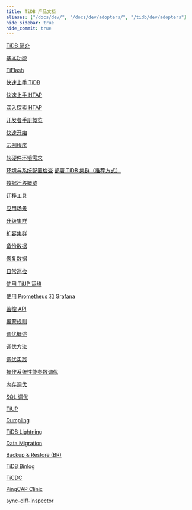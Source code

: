 ```yaml
---
title: TiDB 产品文档
aliases: ["/docs/dev/", "/docs/dev/adopters/", "/tidb/dev/adopters"]
hide_sidebar: true
hide_commit: true
---
```


<LearningPathContainer platform="tidb" title="TiDB" subTitle="TiDB 是 PingCAP 公司自主设计、研发的开源分布式关系型数据库。您可以在这里查看概念介绍、操作指南、应用开发、参考等产品文档。">

<LearningPath label="了解" icon="cloud1">

[TiDB 简介](https://docs.pingcap.com/zh/tidb/stable/overview)

[基本功能](https://docs.pingcap.com/zh/tidb/stable/basic-features)

[TiFlash](https://docs.pingcap.com/zh/tidb/stable/tiflash-overview)

</LearningPath>

<LearningPath label="试用" icon="cloud5">

[快速上手 TiDB](https://docs.pingcap.com/zh/tidb/stable/quick-start-with-tidb)

[快速上手 HTAP](https://docs.pingcap.com/zh/tidb/stable/quick-start-with-htap)

[深入探索 HTAP](https://docs.pingcap.com/zh/tidb/stable/explore-htap)

</LearningPath>

<LearningPath label="开发" icon="doc8">

[开发者手册概览](https://docs.pingcap.com/zh/tidb/stable/dev-guide-overview)

[快速开始](https://docs.pingcap.com/zh/tidb/stable/dev-guide-build-cluster-in-cloud)

[示例程序](https://docs.pingcap.com/zh/tidb/stable/dev-guide-sample-application-spring-boot)

</LearningPath>

<LearningPath label="部署" icon="deploy">

[软硬件环境需求](https://docs.pingcap.com/zh/tidb/stable/hardware-and-software-requirements)

[环境与系统配置检查](https://docs.pingcap.com/zh/tidb/stable/check-before-deployment)
[部署 TiDB 集群（推荐方式）](https://docs.pingcap.com/zh/tidb/stable/production-deployment-using-tiup)

</LearningPath>

<LearningPath label="迁移" icon="cloud3">

[数据迁移概览](https://docs.pingcap.com/zh/tidb/stable/migration-overview)

[迁移工具](https://docs.pingcap.com/zh/tidb/stable/migration-tools)

[应用场景](https://docs.pingcap.com/zh/tidb/stable/migrate-aurora-to-tidb)

</LearningPath>

<LearningPath label="运维" icon="maintain">

[升级集群](https://docs.pingcap.com/zh/tidb/stable/upgrade-tidb-using-tiup)

[扩容集群](https://docs.pingcap.com/zh/tidb/stable/scale-tidb-using-tiup)

[备份数据](https://docs.pingcap.com/zh/tidb/stable/br-usage-backup)

[恢复数据](https://docs.pingcap.com/zh/tidb/stable/br-usage-restore)

[日常巡检](https://docs.pingcap.com/zh/tidb/stable/daily-check)

[使用 TiUP 运维](https://docs.pingcap.com/zh/tidb/stable/maintain-tidb-using-tiup)

</LearningPath>

<LearningPath label="监控" icon="cloud6">

[使用 Prometheus 和 Grafana](https://docs.pingcap.com/zh/tidb/stable/tidb-monitoring-framework)

[监控 API](https://docs.pingcap.com/zh/tidb/stable/tidb-monitoring-api)

[报警规则](https://docs.pingcap.com/zh/tidb/stable/alert-rules)

</LearningPath>

<LearningPath label="调优" icon="tidb-cloud-tune">

[调优概述](https://docs.pingcap.com/zh/tidb/stable/performance-tuning-overview)

[调优方法](https://docs.pingcap.com/zh/tidb/stable/performance-tuning-methods)

[调优实践](https://docs.pingcap.com/zh/tidb/stable/performance-tuning-practices)

[操作系统性能参数调优](https://docs.pingcap.com/zh/tidb/stable/tune-operating-system)

[内存调优](https://docs.pingcap.com/zh/tidb/stable/configure-memory-usage)

[SQL 调优](https://docs.pingcap.com/zh/tidb/stable/sql-tuning-overview)

</LearningPath>

<LearningPath label="工具" icon="doc7">

[TiUP](https://docs.pingcap.com/zh/tidb/stable/tiup-overview)

[Dumpling](https://docs.pingcap.com/zh/tidb/stable/dumpling-overview)

[TiDB Lightning](https://docs.pingcap.com/zh/tidb/stable/tidb-lightning-overview)

[Data Migration](https://docs.pingcap.com/zh/tidb/stable/dm-overview)

[Backup & Restore (BR)](https://docs.pingcap.com/zh/tidb/stable/backup-and-restore-overview)

[TiDB Binlog](https://docs.pingcap.com/zh/tidb/stable/tidb-binlog-overview)

[TiCDC](https://docs.pingcap.com/zh/tidb/stable/ticdc-overview)

[PingCAP Clinic](https://docs.pingcap.com/zh/tidb/stable/clinic-introduction)

[sync-diff-inspector](https://docs.pingcap.com/zh/tidb/stable/sync-diff-inspector-overview)

</LearningPath>

</LearningPathContainer>
